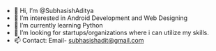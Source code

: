 - 👋 Hi, I’m @SubhasishAditya
- 👀 I’m interested in Android Development and Web Designing
- 🌱 I’m currently learning Python
- 💞️ I’m looking for startups/organizations where i can utilize my skills.
- 📫 Contact: Email- subhasishadit@gmail.com 

<!---
SubhasishAditya/SubhasishAditya is a ✨ special ✨ repository because its `README.md` (this file) appears on your GitHub profile.
You can click the Preview link to take a look at your changes.
--->
